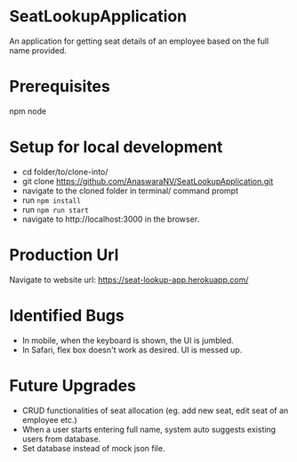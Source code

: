 # SeatLookupApplication
 An application for getting seat details of an employee based on the full name provided.
 
 # Prerequisites
 
 npm 
 node
 
# Setup for local development
- cd folder/to/clone-into/
- git clone https://github.com/AnaswaraNV/SeatLookupApplication.git
- navigate to the cloned folder in terminal/ command prompt
- run `npm install`
- run `npm run start`
- navigate to http://localhost:3000 in the browser.

# Production Url

Navigate to website url: https://seat-lookup-app.herokuapp.com/

# Identified Bugs

- In mobile, when the keyboard is shown, the UI is jumbled.
- In Safari, flex box doesn't work as desired. UI is messed up. 

# Future Upgrades

- CRUD functionalities of seat allocation (eg. add new seat, edit seat of an employee etc.)
- When a user starts entering full name, system auto suggests existing users from database. 
- Set database instead of mock json file. 
